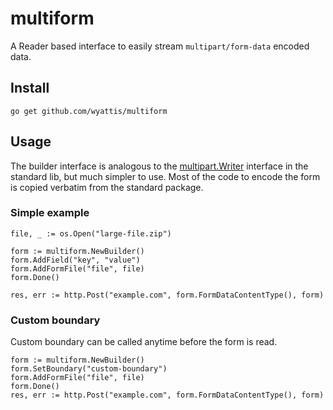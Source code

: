 #  multiform
A Reader based interface to easily stream `multipart/form-data` encoded data.

## Install
`go get github.com/wyattis/multiform`

## Usage
The builder interface is analogous to the [multipart.Writer] interface in the standard lib, but much simpler to use. Most of the code to encode the form is copied verbatim from the standard package.

### Simple example
```
file, _ := os.Open("large-file.zip")

form := multiform.NewBuilder()
form.AddField("key", "value")
form.AddFormFile("file", file)
form.Done()

res, err := http.Post("example.com", form.FormDataContentType(), form)
```

### Custom boundary
Custom boundary can be called anytime before the form is read.
```
form := multiform.NewBuilder()
form.SetBoundary("custom-boundary")
form.AddFormFile("file", file)
form.Done()
res, err := http.Post("example.com", form.FormDataContentType(), form)
```

[multipart.Writer]: https://golang.org/pkg/mime/multipart/#Writer